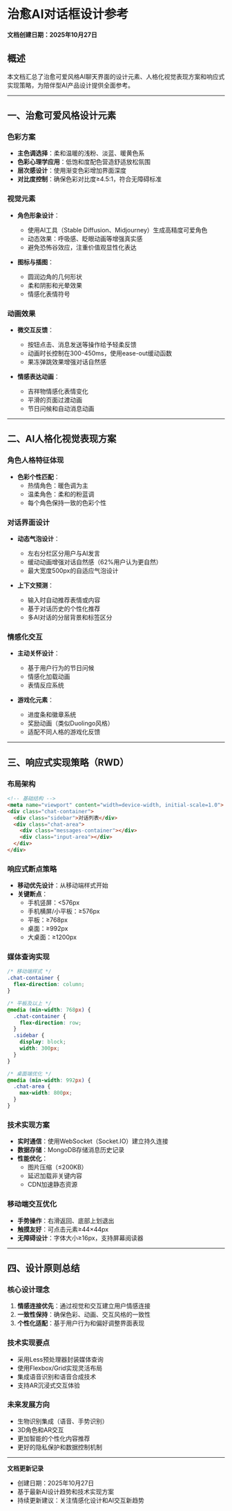 
# 治愈AI对话框设计参考

**文档创建日期：2025年10月27日**

## 概述
本文档汇总了治愈可爱风格AI聊天界面的设计元素、人格化视觉表现方案和响应式实现策略，为陪伴型AI产品设计提供全面参考。

---

## 一、治愈可爱风格设计元素

### 色彩方案
- **主色调选择**：柔和温暖的浅粉、淡蓝、暖黄色系
- **色彩心理学应用**：低饱和度配色营造舒适放松氛围
- **层次感设计**：使用渐变色彩增加界面深度
- **对比度控制**：确保色彩对比度≥4.5:1，符合无障碍标准

### 视觉元素
- **角色形象设计**：
  - 使用AI工具（Stable Diffusion、Midjourney）生成高精度可爱角色
  - 动态效果：呼吸感、眨眼动画等增强真实感
  - 避免恐怖谷效应，注重价值观显性化表达

- **图标与插图**：
  - 圆润边角的几何形状
  - 柔和阴影和光晕效果
  - 情感化表情符号

### 动画效果
- **微交互反馈**：
  - 按钮点击、消息发送等操作给予轻柔反馈
  - 动画时长控制在300-450ms，使用ease-out缓动函数
  - 果冻弹跳效果增强对话自然感

- **情感表达动画**：
  - 吉祥物情感化表情变化
  - 平滑的页面过渡动画
  - 节日问候和自动消息动画

---

## 二、AI人格化视觉表现方案

### 角色人格特征体现
- **色彩个性匹配**：
  - 热情角色：暖色调为主
  - 温柔角色：柔和的粉蓝调
  - 每个角色保持一致的色彩个性

### 对话界面设计
- **动态气泡设计**：
  - 左右分栏区分用户与AI发言
  - 缓动动画增强对话自然感（62%用户认为更自然）
  - 最大宽度500px的自适应气泡设计

- **上下文预测**：
  - 输入时自动推荐表情或内容
  - 基于对话历史的个性化推荐
  - 多AI对话的分层背景和标签区分

### 情感化交互
- **主动关怀设计**：
  - 基于用户行为的节日问候
  - 情感化加载动画
  - 表情反应系统

- **游戏化元素**：
  - 进度条和徽章系统
  - 奖励动画（类似Duolingo风格）
  - 适配不同人格的游戏化反馈

---

## 三、响应式实现策略（RWD）

### 布局架构
```html
<!-- 基础结构 -->
<meta name="viewport" content="width=device-width, initial-scale=1.0">
<div class="chat-container">
  <div class="sidebar">对话列表</div>
  <div class="chat-area">
    <div class="messages-container"></div>
    <div class="input-area"></div>
  </div>
</div>
```

### 响应式断点策略
- **移动优先设计**：从移动端样式开始
- **关键断点**：
  - 手机竖屏：<576px
  - 手机横屏/小平板：≥576px
  - 平板：≥768px
  - 桌面：≥992px
  - 大桌面：≥1200px

### 媒体查询实现
```css
/* 移动端样式 */
.chat-container {
  flex-direction: column;
}

/* 平板及以上 */
@media (min-width: 768px) {
  .chat-container {
    flex-direction: row;
  }
  .sidebar {
    display: block;
    width: 300px;
  }
}

/* 桌面端优化 */
@media (min-width: 992px) {
  .chat-area {
    max-width: 800px;
  }
}
```

### 技术实现方案
- **实时通信**：使用WebSocket（Socket.IO）建立持久连接
- **数据存储**：MongoDB存储消息历史记录
- **性能优化**：
  - 图片压缩（≤200KB）
  - 延迟加载非关键内容
  - CDN加速静态资源

### 移动端交互优化
- **手势操作**：右滑返回、底部上划退出
- **触摸友好**：可点击元素≥44×44px
- **无障碍设计**：字体大小≥16px，支持屏幕阅读器

---

## 四、设计原则总结

### 核心设计理念
1. **情感连接优先**：通过视觉和交互建立用户情感连接
2. **一致性保持**：确保色彩、动画、交互风格的一致性
3. **个性化适配**：基于用户行为和偏好调整界面表现

### 技术实现要点
- 采用Less预处理器封装媒体查询
- 使用Flexbox/Grid实现灵活布局
- 集成语音识别和语音合成技术
- 支持AR沉浸式交互体验

### 未来发展方向
- 生物识别集成（语音、手势识别）
- 3D角色和AR交互
- 更加智能的个性化内容推荐
- 更好的隐私保护和数据控制机制

---

**文档更新记录**
- 创建日期：2025年10月27日
- 基于最新AI设计趋势和技术实现方案
- 持续更新建议：关注情感化设计和AI交互新趋势
